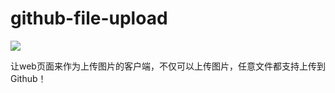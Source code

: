 # github-file-upload
![](https://18476305640.github.io/github-file-upload/favicon.ico)

让web页面来作为上传图片的客户端，不仅可以上传图片，任意文件都支持上传到Github！
